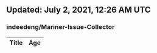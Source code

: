 ## Updated: July 2, 2021, 12:26 AM UTC


### indeedeng/Mariner-Issue-Collector
|**Title**|**Age**|
|:----|:----|